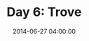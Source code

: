 ---
permalink: /jekyll/update/2014/06/27/day6
redirect_to: http://arounddh.elotroalex.com/jekyll/update/2014/06/27/day6
layout: base_redirect
title:  "Day 6: Trove"
date:   2014-06-27 04:00:00
categories: jekyll update
---